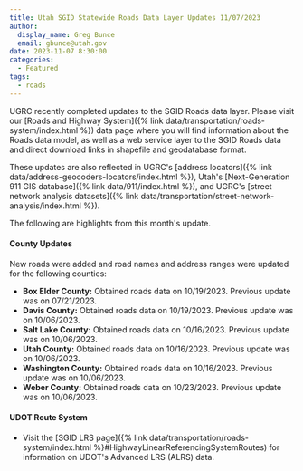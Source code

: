 ```yaml
---
title: Utah SGID Statewide Roads Data Layer Updates 11/07/2023
author:
  display_name: Greg Bunce
  email: gbunce@utah.gov
date: 2023-11-07 8:30:00
categories:
  - Featured
tags:
  - roads
---
```


UGRC recently completed updates to the SGID Roads data layer. Please visit our [Roads and Highway System]({% link data/transportation/roads-system/index.html %}) data page where you will find information about the Roads data model, as well as a web service layer to the SGID Roads data and direct download links in shapefile and geodatabase format.

These updates are also reflected in UGRC's [address locators]({% link data/address-geocoders-locators/index.html %}), Utah's [Next-Generation 911 GIS database]({% link data/911/index.html %}), and UGRC's [street network analysis datasets]({% link data/transportation/street-network-analysis/index.html %}).

The following are highlights from this month's update.

#### County Updates

New roads were added and road names and address ranges were updated for the following counties:

- **Box Elder County:** Obtained roads data on 10/19/2023. Previous update was on 07/21/2023.
- **Davis County:** Obtained roads data on 10/19/2023. Previous update was on 10/06/2023.
- **Salt Lake County:** Obtained roads data on 10/16/2023. Previous update was on 10/06/2023.
- **Utah County:** Obtained roads data on 10/16/2023. Previous update was on 10/06/2023.
- **Washington County:** Obtained roads data on 10/16/2023. Previous update was on 10/06/2023.
- **Weber County:** Obtained roads data on 10/23/2023. Previous update was on 10/06/2023.

#### UDOT Route System

- Visit the [SGID LRS page]({% link data/transportation/roads-system/index.html %}#HighwayLinearReferencingSystemRoutes) for information on UDOT's Advanced LRS (ALRS) data.

